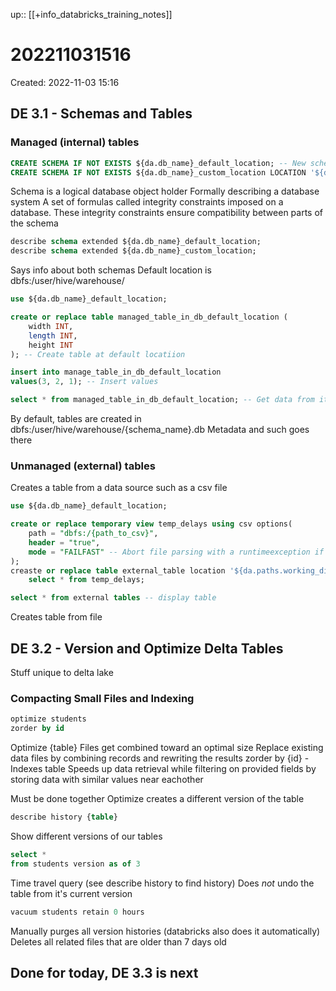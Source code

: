 up:: [[+info_databricks_training_notes]]

# 202211031516
Created: 2022-11-03 15:16

## DE 3.1 - Schemas and Tables

### Managed (internal) tables

```sql
CREATE SCHEMA IF NOT EXISTS ${da.db_name}_default_location; -- New schema in default location
CREATE SCHEMA IF NOT EXISTS ${da.db_name}_custom_location LOCATION '${da.paths.working_dir}/_custom_location.db'; -- new schema in custom location
```
Schema is a logical database object holder
Formally describing a database system
A set of formulas called integrity constraints imposed on a database. These integrity constraints ensure compatibility between parts of the schema

```sql
describe schema extended ${da.db_name}_default_location;
describe schema extended ${da.db_name}_custom_location;
```
Says info about both schemas
Default location is dbfs:/user/hive/warehouse/

```sql
use ${da.db_name}_default_location;

create or replace table managed_table_in_db_default_location (
	width INT,
	length INT,
	height INT
); -- Create table at default locatiion

insert into manage_table_in_db_default_location
values(3, 2, 1); -- Insert values

select * from managed_table_in_db_default_location; -- Get data from it
```
By default, tables are created in dbfs:/user/hive/warehouse/{schema_name}.db
	Metadata and such goes there

### Unmanaged (external) tables
Creates a table from a data source such as a csv file

```sql
use ${da.db_name}_default_location;

create or replace temporary view temp_delays using csv options(
	path = "dbfs:/{path_to_csv}",
	header = "true",
	mode = "FAILFAST" -- Abort file parsing with a runtimeexception if any malformed rows
);
creaste or replace table external_table location '${da.paths.working_dir}/external_table' as
	select * from temp_delays;

select * from external tables -- display table
```
Creates table from file

## DE 3.2 - Version and Optimize Delta Tables
Stuff unique to delta lake

### Compacting Small Files and Indexing

```sql
optimize students
zorder by id
```
Optimize {table} 
	Files get combined toward an optimal size 
	Replace existing data files by combining records and rewriting the results
zorder by {id} - Indexes table
	Speeds up data retrieval while filtering on provided fields by storing data with similar values near eachother

Must be done together
Optimize creates a different version of the table

```sql
describe history {table}
```
Show different versions of our tables 

```sql
select *
from students version as of 3
```
Time travel query (see describe history to find history)
Does *not* undo the table from it's current version

```sql
vacuum students retain 0 hours
```
Manually purges all  version histories (databricks also does it automatically)
Deletes all related files that are older than 7 days old

## Done for today, DE 3.3 is next
